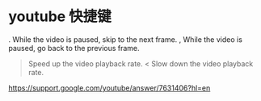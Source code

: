 # youtube 快捷键

.	While the video is paused, skip to the next frame.
,	While the video is paused, go back to the previous frame.
>	Speed up the video playback rate.
<	Slow down the video playback rate.

https://support.google.com/youtube/answer/7631406?hl=en






